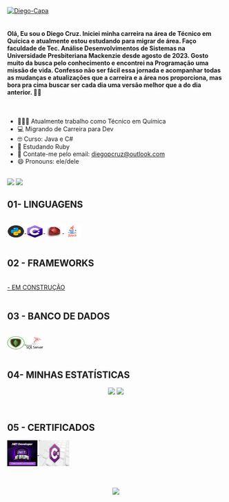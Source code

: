 <div style="display: inline_block"><br>
 <a href="https://github.com/diegopcruz">
 <img align="center" alt="Diego-Capa" width="1080px" height="420px" src="https://plataforma.refatorando.com.br/wp-content/uploads/2024/01/Git_Contracapa.webp">
 </a>
</div>

<br>

<h4>
 Olá, Eu sou o Diego Cruz. Iniciei minha carreira na área de Técnico em Quícica e atualmente estou estudando para migrar de área. Faço faculdade de Tec. Análise Desenvolvimentos de Sistemas na Universidade Presbiteriana Mackenzie desde agosto de 2023. 
 Gosto muito da busca pelo conhecimento e encontrei na Programação uma missão de vida. Confesso não ser fácil essa jornada e acompanhar todas as mudanças e atualizações que a carreira e a área nos proporciona, mas bora pra cima buscar ser cada dia uma versão melhor que a do dia anterior. 👊🏾
</h4>

<br>

- 🧑🏼‍💻 Atualmente trabalho como Técnico em Química
- 💻 Migrando de Carreira para Dev
- 🤓 Curso: Java e C#
- 🌱 Estudando Ruby 
- 📖 Contate-me pelo email: diegopcruz@outlook.com 
- 😄 Pronouns: ele/dele

<br>

<div>     
 	<a href="https://x.com/Diegopcruzdev" target="_blank"><img src="https://img.shields.io/badge/-Twitter-02569B?logo=x&logoColor=black&style=for-the-badge" target="_blank"></a>  
  <a href="https://www.linkedin.com/in/diegopcruz-dev/" target="_blank"><img src="https://img.shields.io/badge/-LinkedIn-%230077B5?style=for-the-badge&logo=linkedin&logoColor=white" target="_blank"></a> 
  
</div>

## 01- LINGUAGENS
<div style="display: inline_block"><br>
 <a href="https://github.com/diegopcruz">
  <img align="center" alt="Diego-Python" height="30" width="40" src="https://github.com/diegopcruz/diegopcruz/blob/main/.Image/PYTHON.png"/>
  <img align="center" alt="Diego-C_SHARP" height="30" width="40" src="https://github.com/diegopcruz/diegopcruz/blob/main/.Image/C_SHARP.png"/>
  <img align="center" alt="Rafa-Csharp" height="30" width="40" src="https://github.com/diegopcruz/diegopcruz/blob/main/.Image/RUBY.jpg"/>
  <img align="center" alt="Diego-Java" height="30" width="40" src="https://github.com/diegopcruz/diegopcruz/blob/main/.Image/JAVA.png"/>
 </a> 
</div>
  
<br>

## 02 - FRAMEWORKS
<div style="display: inline_block"><br>
 <a href="https://github.com/diegopcruz">
  - EM CONSTRUÇÃO
 </a> 
</div>

<br>

## 03 - BANCO DE DADOS

<div style="display: inline_block"><br>
 <a href="https://github.com/diegopcruz">
  <img align="center" alt="Diego-MONGODB" height="30" width="40" src="https://github.com/diegopcruz/diegopcruz/blob/main/.Image/MONGODB.png"/>
  <img align="center" alt="Diego-SQL_Server" height="30" width="40" src="https://github.com/diegopcruz/diegopcruz/blob/main/.Image/Microsoft-SQL-Server-Logo-2.png"/>
 </a> 
</div>

<br>

## 04- MINHAS ESTATÍSTICAS
<p align = "center">
 <img  src = "https://github-readme-stats.vercel.app/api?username=diegopcruz&theme=dark&line_height=27"/>
 <img src = "https://github-readme-stats.vercel.app/api/top-langs/?username=diegopcruz&langs_count=8&theme=dark"/>  
</p>

<br>

## 05 - CERTIFICADOS
<div style="display: inline">
 <a href="https://www.dio.me/certificate/R6H0UNSZ/share">
  <img align="center" alt="NET DEVELOPER" height="60" width="70" src="https://github.com/diegopcruz/diegopcruz/blob/main/.Image/NET%20DEVELOPER.jpg"/>
 </a>
 <a href="https://www.udemy.com/certificate/UC-9e9456ea-a63f-4fe3-a4ff-09d88b8a0ad2/">
  <img align="center" alt="C# Iniciante Udemy" height="60" width="70" src="https://github.com/diegopcruz/diegopcruz/blob/main/.Image/CURSO%20C%23%20INICIANTE%20UDEMY.jpg"/>
 </a>
</div>

<br>

<h1 align="center">
 <img src="https://readme-typing-svg.herokuapp.com/?font=Righteous&size=35&center=true&vCenter=true&width=500&height=70&duration=4000&lines=OBRIGADO+PELA+ATENÇÃO!;"/>
</h1>
